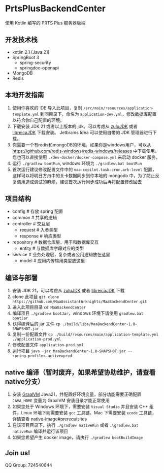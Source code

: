# PrtsPlusBackendCenter

使用 Kotlin 编写的 PRTS Plus 服务器后端

## 开发技术栈

- kotlin 2.1 (Java 21)
- SpringBoot 3
  - spring-security
  - springdoc-openapi
- MongoDB
- Redis

## 本地开发指南

1. 使用你喜欢的 IDE 导入此项目，复制 `/src/main/resources/application-template.yml` 到同目录下，命名为
   `application-dev.yml`，修改数据库配置以符合你自己配置的环境。
2. 下载安装 JDK 21 或者以上版本的
   jdk，可以考虑从 [zuluJDK](https://www.azul.com/downloads/?version=java-17-lts&package=jdk)
   或者 [libreicaJDK](https://bell-sw.com/pages/downloads/#/java-17-lts) 下载安装。 Jetbrains Idea 可以使用自带的 JDK
   管理器进行下载。
3. 你需要一个有redis和mongoDB的环境，如果你是windows用户，可以从 https://github.com/redis-windows/redis-windows/releases
   中下载使用。 您也可以直接使用 `./dev-docker/docker-compose.yml` 来启动 docker 服务。
4. 运行 `./gradlew bootRun`, windows 环境为 `./gradlew.bat bootRun`
5. 首次运行建议修改配置文件中的 `maa-copilot.task-cron.ark-level` 配置，这样可以将明日方舟中的关卡数据同步到你本地的
   mongodb 中，为了防止反复调用造成调试的麻烦，建议首次运行同步成功后再将配置修改回去

## 项目结构

- config # 存放 spring 配置
- common # 共享的逻辑
- controller # 交互层
  - request # 入参类型
  - response # 响应类型
- repository # 数据仓库层，用于和数据库交互
  - entity # 与数据库字段对应的类型
- service # 业务处理层，复杂或者公用逻辑放在这里
  - model # 应用内传输用类型放这里

## 编译与部署

1. 安装 JDK 21，可以考虑从 [zuluJDK](https://www.azul.com/downloads/?version=java-17-lts&package=jdk)
   或者 [libreicaJDK](https://bell-sw.com/pages/downloads/#/java-17-lts) 下载
2. clone 此项目 `git clone https://github.com/MaaAssistantArknights/MaaBackendCenter.git`
3. 进入此项目目录 `cd MaaBackendCenter`
4. 编译项目 `./gradlew bootJar`，windows 环境下请使用 `gradlew.bat bootJar`
5. 获得编译后的 jar 文件 `cp ./build/libs/MaaBackendCenter-1.0-SNAPSHOT.jar .`
6. 复制一份配置文件 `cp ./build/resources/main/application-template.yml ./application-prod.yml`
7. 修改配置文件 `application-prod.yml`
8. 运行项目 `java -jar MaaBackendCenter-1.0-SNAPSHOT.jar --spring.profiles.active=prod`

## native 编译（暂时废弃，如果希望协助维护，请查看native分支）

1. 安装 [GraalVM](https://www.graalvm.org/downloads/)
   Java21，并配置好环境变量，部分功能需要正确配置 `JAVA_HOME` 变量为 GraalVM 安装目录才能正常使用
2. 如果您处于 Windows 环境下，需要安装 `Visual Studio` 并且安装 C++ 组件，Linux 环境下则需要安装 `gcc` 工具链，Mac
   下需要安装 `xcode`
   工具链，详情查看 [native-image#prerequisites](https://www.graalvm.org/latest/reference-manual/native-image/#prerequisites)
3. 在该项目目录下，执行 `./gradlew nativeRun` 或者 `.\gradlew.bat nativeRun` 编译并运行该项目
4. 如果您希望产生 docker image，请执行 `./gradlew bootBuildImage`

## Join us!

QQ Group: 724540644
